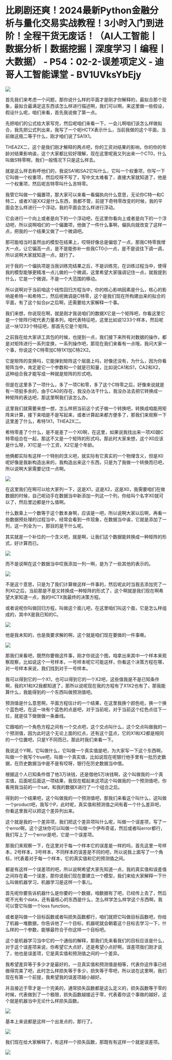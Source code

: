 # 比刷剧还爽！2024最新Python金融分析与量化交易实战教程！3小时入门到进阶！全程干货无废话！（AI人工智能丨数据分析丨数据挖掘丨深度学习丨编程丨大数据） - P54：02-2-误差项定义 - 迪哥人工智能课堂 - BV1UVksYbEjy

![](img/5234c92e19dbe5805a2f38bcfe2e0b28_0.png)

首先我们来考虑一个问题，那你说什么样的平面才是刚才你解释的，最拟合那个现象，最拟合最满足这东西该怎么样进行描述啊，我们可以啊，来这里做一些假设，假设什么呢，咱们来看，首先我说做了第一点。

先把咱们的公式给大家写完，然后呢咱们来看一下，一会儿啊咱们该怎么样做拟合，我先把公式列出来，我写了一个呃HCTX表示什么，当前我做的这个平面，当前做这瓶二等于什么，刚才咱们说了SA1X1。

THEA2X二，这个是我们刚才解释的两点吧，你的工资对结果的影响，你的你的年龄对结果影响诶，这个大家都比较好理解，现在这里呢我又列出来一个CT0，什么叫做S特零啊，我们一般情况下只是这么样去。

就是这么样去称呼他们的，我说SA1和SA2它叫什么，它叫一个权重项，你写一下它叫做一个权重项，然后哎呀不写了，写中文太难看了，直接大家就知道了，他是一个权重项，然后呢吉特零叫什么吉特零。

我管它叫做一个偏置项，那大家可以来看一看偏执向什么意思，无论你C特一和C特二，或者X1是XX2是什么东西，我都不管，前提下奇特零改变的时候，我的平面会怎么样进行一个浮动，我的平面会怎么样进行浮动。

它会进行一个向上或者是向下的一个浮动吧，在这里你看向上或者是向下的一个浮动吧，所以说啊咱们的一个偏置项，他做了一件什么事啊，偏执向就改变了这样一点，把我的一个结果又做了一个微调吧。

那可能咱当时虽然出的模型在结果上，哎呀好像总是偏低了一点，那我C特零我增大一点，让它偏高一点，是不是能弥补一些我CT0小一点，是不是说往下调一调，所以说啊大家就知道一点，就行了。

对于我的一个偏执项是当我训练完结果之后，不是训练完，在训练过程当中，使得我的模型能够更精准一点儿做的一个微调，这里希望大家强调记住一点，就我提到什么，它是一个微调，不是一个大范围的移动。

所以说啊对于当前咱这个线性回归方程当中，你的核心影响因素是什么，核心的影响是希特一和希特二，然后呢微调是C特零，这个是我们现在所构建出来的拟合的平面，有了这个拟合pr之后啊，还需要给大家解释一个事。

我们来想，你说现在啊，就是刚才我说咱们的数据X它是一个矩阵吧，你看这里它是一个矩阵行呢代表力量本列，咱代表特征吧，这里比如说1233个样本，然后呢这一块1233个特征吧，那首先它是个矩阵。

之前我在给大家讲工具包的时候，也提到一点，我们接下来所有对数据的操作，都是对矩阵进行一系列变换，一系列操作吧，那现在我们来看有一点哦，我问大家一个事，你说这个C特零加C特1X1加C特2X2。

它是矩阵的变换吗，它能弹到矩阵这个层面上吗，好像还没有，为什么，因为你看矩阵当中，肯定是它一个参数和一个就是已知量，比如说CA1和S1，CA2和X2，这种组合我才能写成一种就是矩阵的形式吧。

但是在这里多了一项什么，多了一项C和零，多了这个C特零之后，好像来说就是有一项挺多余的，由于CA0的存在，我没办法干什么，我没办法去把它转换成一种矩阵的表达吧，那这里啊我们该怎么办。

这里我们就需要来想一想，怎么样把当前这个式子做一个转换吧，转换成咱能用矩阵来计算，接下来咱是不是写起来，或者计算起来都方便多了，那我们来观察一下这里差了什么，希特1X1，THEA2X二。

希特零差了个什么，是不是差了一个X0啊，在这里，如果说我找出来一项X0跟C特零组合在一起，那这不又是一个矩阵的形式吗，那此时大家来想，这个X0应该是什么呀，X1它是一个工资，X2它是个年龄。

他俩都实际有这样一个特别的含义吧，就实际有它真实的一个物理含义，但是X0呢好像是我新构造出来的，我构造出来这个东西，只是为了我做一个转换而已吧，所以说啊大家需要记住一点啊。



![](img/5234c92e19dbe5805a2f38bcfe2e0b28_2.png)

在这里我们在啊可以给大家列一下，这是X1，这是X2，这是X0，我需要咱们在做数据的时候，自己呢动手在数据当中新添加一列这一个列，你给叫个名字X0就可以了，然后里边都是什么值啊。

什么数乘上一个数等于这个数本身啊，应该是一吧，所以说啊大家以后啊，再看一些数据预处理的过程当中，经常会看到一件现象，在数据当中诶，它就是添加了一列，这一列全为一，那目的是干什么呢。

其实就是一个补位的一个含义吧，就是啊，让我们这个数据能转换成一种矩阵的形式，好计算而已。

![](img/5234c92e19dbe5805a2f38bcfe2e0b28_4.png)

而不是说啊在这个数据当中哎我添加一列一啊，是为了一些其他的表示的。

![](img/5234c92e19dbe5805a2f38bcfe2e0b28_6.png)

不是这个意思，只是为了我们计算做这样一件事的，然后呢此时当我去添加完了一列X0之后，当前那是不是又转换成一种矩阵的形式了，这个啊就是我们现在啊希望大家知道一点，我的HCTX我最终的决策方程。

或者说呢你叫做回归方程，叫做这个面儿吧，在这里咱们叫这个面，它是怎么样组成的，其中X是我已知的C。

![](img/5234c92e19dbe5805a2f38bcfe2e0b28_8.png)

他是我未知的，也是我要求解的啊，这个就是咱们现在要做的一件事嘶。

![](img/5234c92e19dbe5805a2f38bcfe2e0b28_10.png)

那我们来看吧，既然你要做这件事，刚才你说这个图，咱拿出来其中一个样本来观察观察，比如说这个一号样本，一号样本呢它可能这样，你看这个决策方程在哪，对一号样本来说，我们找到对于一号样本。

我可以得到它的一个X1，也可以得到它的一个X2吧，这些值我是不是已知条件啊，我的X1和X2我都知道了，那所以说呢现在我的方程有了X1X2也有了，那我能算什么，我能得到的一个东西叫做预测值吧。

预测值是什么意思啊，平面方程估计的一个结果，在这里我换个颜色呃，换一个换个蓝色吧，在这一块有个蓝色的点是吧，对于当前呃，对于当前这个红色点往下一拉，就是往下做做做一条垂线。

它跟咱的一个角色方程之间有一个交点吧，这个交点叫什么，这个交点叫做我的一个预测值，因为此时这个无论上面的红点，还有这个蓝点，它的X1和X2都是相同的一个位置吧，只是Y不同而已，那此时我们来看一下。

我说这个Y啊，它叫做什么，它叫做一个真实值是吧，为大家写一下这个东西啊，叫做一个我写个true吧，叫做一个真实值，比如说现在呢银行他手里有一批历史数据，在历史数据当中是不是有哎呀，银行在历史数据当中借。

根据这个人已知条件借了他3万块钱，还是借他5万块钱啊，这个叫做我的一个真实值，后面呢后面这一项结果，我现在框起来这项这个叫做我的一个预测值吧，你看用我当前的一个sat，和我的数据X进行了一个组合之后。

得到的一个结果吧，这个叫做我的一个预测值吧，那我们来看这个叫什么，这叫做一个product吧，我写个P，此时呢，真实值和预测值之间有着一个什么差异吧，你看这里我可以把这个差异列出来。

这个就是我的一个差异项，我们把这个差异项叫什么呢，叫做一个误差项，写了一个error啊，这个这块你可以叫做一个叫做一个伊布奇诺，然后或者叫error都行，我们写上了一个error是吧，它是一个误差项。

那我们来观察一下，在这里对于每一个样本它的误差是一样的吗，首先这里一号样本，2号样本，3号样本，不同样本的误差是不同的吧，所以说我上面写了一个角标，I代表着对于每一个样本，它的真实值和它的预测值之间。

都是有这样一个误差项的吧，所以说啊希望大家先知道一点，我的真实值和误差值之间存在着一个误差，那你说我们现在要建立一个模型，我们来给大家解释一下什么叫做机器学习，机器学习是这样一个事儿。

首先呢你要告诉机器什么是你要的一个数据，咱数据有了吧，已经传上去了，然后呢不光有个data，还有最核心的东西是什么，怎么样学怎么样学这个东西啊，我可以管它叫做一个loss function。

或者是叫做一个目标函数或者叫损失函数都行，咱们就把它叫做目标函数吧，你给了机器一堆数据，你告诉他了一个目标，机器呢就会朝着这个目标去学习一下，什么样的一个参数，能够最符合于你这样一个目标吧。

这个是机器学习当中它的一个通俗的解释，那我们先来看我们的目标应该是什么，对于这个误差项来说，你希望它大点好，还是希望小点好啊，误差项我们刚才说了，他也是误差项，它是真实值和预测值之间的一个差异。

我希望差异等于多少才是最好的，一旦真实值和预测值是相等，代表你这件事已经做得完美了吧，此时怎么样损失等于多少，损失等于零吧，所以说在这里啊，我们现在有第一个前提，我希望我的误差项越小越好。

并且接近于零才是一个完美的，通常损失函数都是这么定义的，损失函数等于零的时候，代表做到了一个极限，损失函数越接近于零，代表着你这个事做的越好，这个就是机器当中无论什么样损失函数。



![](img/5234c92e19dbe5805a2f38bcfe2e0b28_12.png)

基本上来说都是这样一个出发点的，那行了。

![](img/5234c92e19dbe5805a2f38bcfe2e0b28_14.png)

我们现在给大家解释了，有这样一个损失函数，那既有有这样一个就是误差项。

![](img/5234c92e19dbe5805a2f38bcfe2e0b28_16.png)